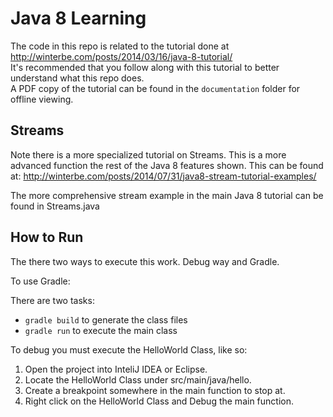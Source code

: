# Java 8 Learning

The code in this repo is related to the tutorial done at <http://winterbe.com/posts/2014/03/16/java-8-tutorial/><br>
It's recommended that you follow along with this tutorial to better understand what this repo does.<br>
A PDF copy of the tutorial can be found in the `documentation` folder for offline viewing.

## Streams

Note there is a more specialized tutorial on Streams. This is a more advanced function the rest of the Java 8 features shown. This can be found at: <http://winterbe.com/posts/2014/07/31/java8-stream-tutorial-examples/>

The more comprehensive stream example in the main Java 8 tutorial can be found in Streams.java

## How to Run

The there two ways to execute this work. Debug way and Gradle.

To use Gradle:

There are two tasks:

- `gradle build` to generate the class files
- `gradle run` to execute the main class

To debug you must execute the HelloWorld Class, like so:

1. Open the project into InteliJ IDEA or Eclipse.
2. Locate the HelloWorld Class under src/main/java/hello.
3. Create a breakpoint somewhere in the main function to stop at.
4. Right click on the HelloWorld Class and Debug the main function.
